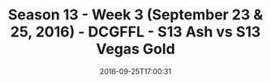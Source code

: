 ---
title: Season 13 - Week 3 (September 23 & 25, 2016) - DCGFFL - S13 Ash vs S13 Vegas
  Gold
teams-score:
- team: _teams/s13-ash.md
  score:
- team: _teams/s13-vegas.md
  score: 19
mvp: B. Benjamin (Ash); D. Rendell (Vegas)
game-ball: K. McKinney (Ash); J. Bain (Vegas)
season: 13
week: 3
date: '2016-09-25T17:00:31'
pageid: season-13-week-3-september-23-25-2016-4808-vs-4829
---